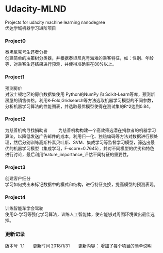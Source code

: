 # Udacity-MLND

Projects for udacity machine learning nanodegree  
优达学城机器学习进阶项目

### Project0    
泰坦尼克号生还者分析  
创建简单的决策树分类器，并根据泰坦尼克号海难的乘客特征，如：性别、年龄等，对乘客生还结果进行预测，并使得准确率在80%以上。

### Project1  
预测房价    
对波士顿地区的房价数据集使用 Python的NumPy 和 Scikit-Learn等库，预测新房屋的销售价格。利用K-Fold,Gridsearch等方法选取机器学习模型的不同参数，分析机器学习算法的性能图表，并选取最优模型使得在测试集的R^2达到0.84。

### Project2  
为慈善机构寻找捐助者        
为慈善机构构建一个高效筛选潜在捐款者的机器学习算法，以降低发送广告邮件的成本。利用归一化、独热编码等方法对数据进行预处理，然后分别训练高斯朴素贝叶斯、SVM、集成学习等监督学习模型，筛选出最优的机器学习模型（集成学习，F-score=0.7645），并对不同模型的优劣和特色进行讨论，最后利用feature_importance_评估不同特征的重要性。

### Project3  
创建客户细分      
学习如何找出未标记数据中的模式和结构，进行特征变换，提高模型的预测表现。

### Project4  
训练智能车学会驾驶      
使用Q-学习等强化学习算法，训练人工智能体，使它能够对周围环境做出最佳选择。



### 更新记录  
版本号  1.1       更新时间 2018/1/31       更新内容： 增加了每个项目的简单说明     
